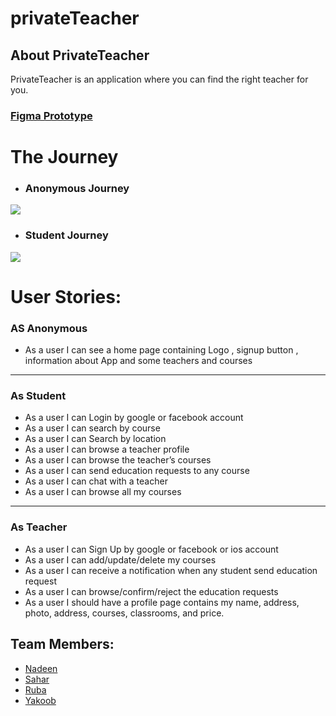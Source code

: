 # privateTeacher


## About PrivateTeacher
 PrivateTeacher is an application where you can find the right teacher for you.


### [Figma Prototype](https://www.figma.com/file/UiTeMtII65yVFjyhx25uxO/private-teacher?node-id=0%3A1)

# The Journey

* ###   Anonymous Journey 
![](https://i.imgur.com/t6zTbd0.png)

* ###  Student Journey
![](https://i.imgur.com/BGpLjGk.png)



# User Stories: 
### AS Anonymous

* As a user I can see a home page containing Logo , signup button ,  information about App and some teachers and courses 
---
### As Student 
* As a user I can Login by google or facebook account
* As a user I can search by course
* As a user I can Search by location
* As a user I can browse a teacher profile
* As a user I can browse the teacher’s courses 
* As a user I can send education requests to any course
* As a user I can chat with a teacher
* As a user I can browse all my courses 

---
### As Teacher
* As a user I can Sign Up by google or facebook or ios account
* As a user I can add/update/delete my courses
* As a user I can receive a notification when any student send education request
* As a user I can browse/confirm/reject the education requests
* As a user I should have a profile page contains my name, address, photo, address, courses, classrooms, and price. 





 ## Team Members: 
 - [Nadeen](https://github.com/Nadeen123)
 - [Sahar](https://github.com/saharAdem)
 - [Ruba](https://github.com/rubasider)
 - [Yakoob](https://github.com/YakoobHammouri)
